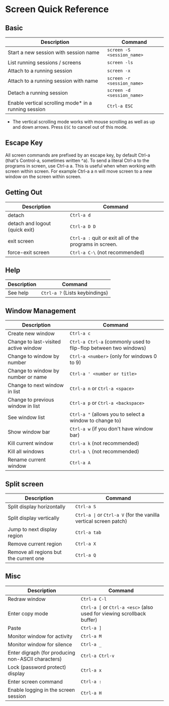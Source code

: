 # Screen Quick Reference

## Basic

| Description 				| Command 				|
|---------------------------------------|---------------------------------------|
| Start a new session with session name | `screen -S <session_name>`		|
| List running sessions / screens	| `screen -ls`				|
| Attach to a running session		| `screen -x`				|
| Attach to a running session with name	| `screen -r <session_name>`		|
| Detach a running session		| `screen -d <session_name>`		|
| Enable vertical scrolling mode* in a running session		| `Ctrl-a ESC`		|
* The vertical scrolling mode works with mouse scrolling as well as up and down arrows. Press `ESC` to cancel out of this mode.

## Escape Key

All screen commands are prefixed by an escape key, by default Ctrl-a (that's Control-a, sometimes written ^a). To send a literal Ctrl-a to the programs in screen, use Ctrl-a a. This is useful when when working with screen within screen. For example Ctrl-a a n will move screen to a new window on the screen within screen. 

## Getting Out

| Description				| Command						|
|---------------------------------------|-------------------------------------------------------|
| detach 				| `Ctrl-a d`						|
| detach and logout (quick exit) 	| `Ctrl-a D D`						|
| exit screen 				| `Ctrl-a :` quit or exit all of the programs in screen.|
| force-exit screen 			| `Ctrl-a C-\` (not recommended) 			|

## Help

| Description	| Command			|
|---------------|-------------------------------|
| See help	| `Ctrl-a ?` (Lists keybindings)|

## Window Management

| Description				| Command								|
|---------------------------------------|-----------------------------------------------------------------------|
| Create new window 			| `Ctrl-a c`								|
| Change to last-visited active window 	| `Ctrl-a Ctrl-a` (commonly used to flip-flop between two windows)	|
| Change to window by number 		| `Ctrl-a <number>` (only for windows 0 to 9)				|
| Change to window by number or name 	| `Ctrl-a ' <number or title>`						|
| Change to next window in list 	| `Ctrl-a n` or `Ctrl-a <space>`					|
| Change to previous window in list 	| `Ctrl-a p` or `Ctrl-a <backspace>`					|
| See window list 			| `Ctrl-a "` (allows you to select a window to change to)		|
| Show window bar 			| `Ctrl-a w` (if you don't have window bar)				|
| Kill current window 			| `Ctrl-a k` (not recommended)						|
| Kill all windows 			| `Ctrl-a \` (not recommended)						|
| Rename current window 		| `Ctrl-a A`								|

## Split screen

| Description				| Command								|
|---------------------------------------|-----------------------------------------------------------------------|
| Split display horizontally 		| `Ctrl-a S`								|
| Split display vertically 		| `Ctrl-a \|` or `Ctrl-a V` (for the vanilla vertical screen patch)	|
| Jump to next display region 		| `Ctrl-a tab`								|
| Remove current region 		| `Ctrl-a X`								|
| Remove all regions but the current one| `Ctrl-a Q`								|

## Misc

| Description						| Command								|
|-------------------------------------------------------|-----------------------------------------------------------------------|
| Redraw window 					| `Ctrl-a C-l`								|
| Enter copy mode 					| `Ctrl-a [` or `Ctrl-a <esc>` (also used for viewing scrollback buffer)|
| Paste 						| `Ctrl-a ]`								|
| Monitor window for activity 				| `Ctrl-a M`								|
| Monitor window for silence 				| `Ctrl-a _`								|
| Enter digraph (for producing non-ASCII characters) 	| `Ctrl-a Ctrl-v`							|
| Lock (password protect) display 			| `Ctrl-a x`								|
| Enter screen command 					| `Ctrl-a :`								|
| Enable logging in the screen session 			| `Ctrl-a H`								|
